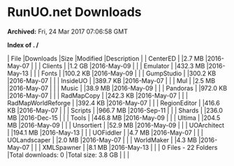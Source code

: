 # RunUO.net Downloads #

**Archived:** Fri, 24 Mar 2017 07:06:58 GMT

**Index of . /**

| File |Downloads |Size |Modified |Description |
| CenterED | |2.7 MB |2016-May-07 | |
| Clients | |1.2 GB |2016-May-09 | |
| Emulator | |432.3 MB |2016-May-13 | |
| Fonts | |100.2 KB |2016-May-09 | |
| GumpStudio | |300.2 KB |2016-May-07 | |
| InsideUO | |389.7 KB |2016-May-07 | |
| Mul | |2.5 MB |2016-May-07 | |
| Music | |38.9 MB |2016-May-09 | |
| Pandoras | |972.0 KB |2016-May-07 | |
| RadMapCopy | |242.3 KB |2016-May-07 | |
| RadMapWorldReforge | |392.4 KB |2016-May-07 | |
| RegionEditor | |416.6 KB |2016-May-07 | |
| Scripts | |966.7 MB |2016-Sep-11 | |
| Shards | |236.0 MB |2016-Dec-15 | |
| Tools | |446.8 MB |2016-May-09 | |
| Ultima | |204.5 MB |2016-May-09 | |
| Unsortiert | |52.9 MB |2016-May-09 | |
| UOArchitect | |194.1 MB |2016-May-13 | |
| UOFiddler | |4.7 MB |2016-May-07 | |
| UOLandscaper | |2.0 MB |2016-May-07 | |
| WorldMaker | |4.3 MB |2016-May-07 | |
| XMLSpawner | |8.1 MB |2016-May-13 | |
| 0 Files - 22 Folders |Total downloads: 0 |Total size: 3.8 GB | | |
